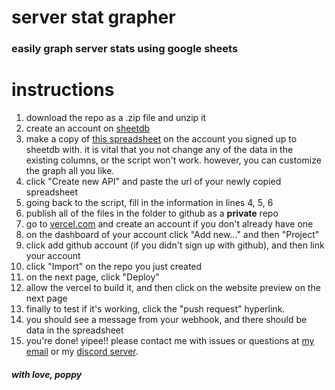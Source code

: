 # server stat grapher
### easily graph server stats using google sheets

# instructions
1. download the repo as a .zip file and unzip it
2. create an account on [sheetdb](https://sheetdb.io/)
3. make a copy of [this spreadsheet](https://docs.google.com/spreadsheets/d/1178tFRt8Bb60Hq44sAP-8vP0zXdGTMk65Fd70hcu3KY/edit?usp=sharing) on the account you signed up to sheetdb with. it is vital that you not change any of the data in the existing columns, or the script won't work. however, you can customize the graph all you like.
4. click "Create new API" and paste the url of your newly copied spreadsheet
5. going back to the script, fill in the information in lines 4, 5, 6
6. publish all of the files in the folder to github as a **private** repo
7. go to [vercel.com](https://vercel.com/) and create an account if you don't already have one
8. on the dashboard of your account click "Add new..." and then "Project"
9. click add github account (if you didn't sign up with github), and then link your account
10. click "Import" on the repo you just created
11. on the next page, click "Deploy"
12. allow the vercel to build it, and then click on the website preview on the next page
13. finally to test if it's working, click the "push request" hyperlink.
14. you should see a message from your webhook, and there should be data in the spreadsheet
15. you're done! yipee!! please contact me with issues or questions at [my email](mailto:stat.graph@cloverbrand.xyz) or my [discord server](https://discord.gg/FXZATmh8zN).

##### with love, poppy